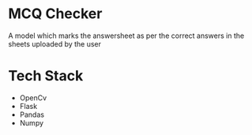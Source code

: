 # MCQ Checker
A model which marks the answersheet as per the correct answers in the sheets uploaded by the user

# Tech Stack
- OpenCv
- Flask
- Pandas
- Numpy
